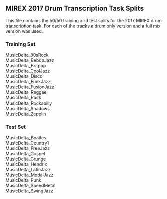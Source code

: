 ## MIREX 2017 Drum Transcription Task Splits

This file contains the 50/50 training and test splits for the 2017 MIREX drum transcription task. For each of the tracks a drum only version and a full mix version was used.

### Training Set

MusicDelta_80sRock   
MusicDelta_BebopJazz  
MusicDelta_Britpop  
MusicDelta_CoolJazz  
MusicDelta_Disco  
MusicDelta_FunkJazz    
MusicDelta_FusionJazz  
MusicDelta_Reggae  
MusicDelta_Rock  
MusicDelta_Rockabilly  
MusicDelta_Shadows  
MusicDelta_Zepplin  

### Test Set

MusicDelta_Beatles  
MusicDelta_Country1    
MusicDelta_FreeJazz  
MusicDelta_Gospel  
MusicDelta_Grunge  
MusicDelta_Hendrix  
MusicDelta_LatinJazz   
MusicDelta_ModalJazz    
MusicDelta_Punk  
MusicDelta_SpeedMetal    
MusicDelta_SwingJazz  